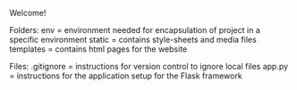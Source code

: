 Welcome!
 
Folders:
env = environment needed for encapsulation of project in a specific environment
static = contains style-sheets and media files
templates = contains html pages for the website

Files:
.gitignore = instructions for version control to ignore local files
app.py = instructions for the application setup for the Flask framework
